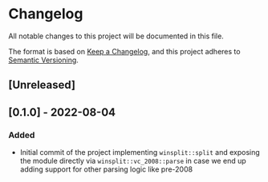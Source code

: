# Changelog

All notable changes to this project will be documented in this file.

The format is based on [Keep a Changelog](https://keepachangelog.com/en/1.0.0/),
and this project adheres to [Semantic Versioning](https://semver.org/spec/v2.0.0.html).

## [Unreleased]

## [0.1.0] - 2022-08-04

### Added

- Initial commit of the project implementing `winsplit::split` and
  exposing the module directly via `winsplit::vc_2008::parse` in case we end
  up adding support for other parsing logic like pre-2008
